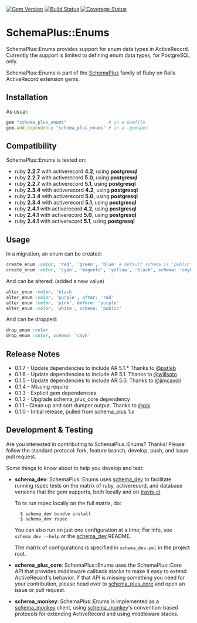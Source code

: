 [![Gem Version](https://badge.fury.io/rb/schema_plus_enums.svg)](http://badge.fury.io/rb/schema_plus_enums)
[![Build Status](https://secure.travis-ci.org/SchemaPlus/schema_plus_enums.svg)](http://travis-ci.org/SchemaPlus/schema_plus_enums)
[![Coverage Status](https://img.shields.io/coveralls/SchemaPlus/schema_plus_enums.svg)](https://coveralls.io/r/SchemaPlus/schema_plus_enums)

# SchemaPlus::Enums

SchemaPlus::Enums provides support for enum data types in ActiveRecord.  Currently the support is limited to defining enum data types, for PostgreSQL only.


SchemaPlus::Enums is part of the [SchemaPlus](https://github.com/SchemaPlus/) family of Ruby on Rails ActiveRecord extension gems.

## Installation

<!-- SCHEMA_DEV: TEMPLATE INSTALLATION - begin -->
<!-- These lines are auto-inserted from a schema_dev template -->
As usual:

```ruby
gem "schema_plus_enums"                # in a Gemfile
gem.add_dependency "schema_plus_enums" # in a .gemspec
```

<!-- SCHEMA_DEV: TEMPLATE INSTALLATION - end -->

## Compatibility

SchemaPlus::Enums is tested on:

<!-- SCHEMA_DEV: MATRIX - begin -->
<!-- These lines are auto-generated by schema_dev based on schema_dev.yml -->
* ruby **2.2.7** with activerecord **4.2**, using **postgresql**
* ruby **2.2.7** with activerecord **5.0**, using **postgresql**
* ruby **2.2.7** with activerecord **5.1**, using **postgresql**
* ruby **2.3.4** with activerecord **4.2**, using **postgresql**
* ruby **2.3.4** with activerecord **5.0**, using **postgresql**
* ruby **2.3.4** with activerecord **5.1**, using **postgresql**
* ruby **2.4.1** with activerecord **4.2**, using **postgresql**
* ruby **2.4.1** with activerecord **5.0**, using **postgresql**
* ruby **2.4.1** with activerecord **5.1**, using **postgresql**

<!-- SCHEMA_DEV: MATRIX - end -->

## Usage

In a migration,
an enum can be created:

```ruby
create_enum :color, 'red', 'green', 'blue' # default schema is 'public'
create_enum :color, 'cyan', 'magenta', 'yellow', 'black', schema: 'cmyk'
```

And can be altered: (added a new value)

```ruby
alter_enum :color, 'black'
alter_enum :color, 'purple', after: 'red'
alter_enum :color, 'pink', before: 'purple'
alter_enum :color, 'white', schema: 'public'
```

And can be dropped:

```ruby
drop_enum :color
drop_enum :color, schema: 'cmyk'
```

## Release Notes

* 0.1.7 - Update dependencies to include AR 5.1.*  Thanks to [@patleb](https://github.com/patleb)
* 0.1.6 - Update dependencies to include AR 5.1.  Thanks to [@willsoto](https://github.com/willsoto)
* 0.1.5 - Update dependencies to include AR 5.0.  Thanks to [@jimcavoli](https://github.com/jimcavoli)
* 0.1.4 - Missing require
* 0.1.3 - Explicit gem dependencies
* 0.1.2 - Upgrade schema_plus_core dependency
* 0.1.1 - Clean up and sort dumper output.  Thanks to [@pik](https://github.com/pik)
* 0.1.0 - Initial release, pulled from schema_plus 1.x

## Development & Testing

Are you interested in contributing to SchemaPlus::Enums?  Thanks!  Please follow
the standard protocol: fork, feature branch, develop, push, and issue pull
request.

Some things to know about to help you develop and test:

<!-- SCHEMA_DEV: TEMPLATE USES SCHEMA_DEV - begin -->
<!-- These lines are auto-inserted from a schema_dev template -->
* **schema_dev**:  SchemaPlus::Enums uses [schema_dev](https://github.com/SchemaPlus/schema_dev) to
  facilitate running rspec tests on the matrix of ruby, activerecord, and database
  versions that the gem supports, both locally and on
  [travis-ci](http://travis-ci.org/SchemaPlus/schema_plus_enums)

  To to run rspec locally on the full matrix, do:

        $ schema_dev bundle install
        $ schema_dev rspec

  You can also run on just one configuration at a time;  For info, see `schema_dev --help` or the [schema_dev](https://github.com/SchemaPlus/schema_dev) README.

  The matrix of configurations is specified in `schema_dev.yml` in
  the project root.


<!-- SCHEMA_DEV: TEMPLATE USES SCHEMA_DEV - end -->

<!-- SCHEMA_DEV: TEMPLATE USES SCHEMA_PLUS_CORE - begin -->
<!-- These lines are auto-inserted from a schema_dev template -->
* **schema_plus_core**: SchemaPlus::Enums uses the SchemaPlus::Core API that
  provides middleware callback stacks to make it easy to extend
  ActiveRecord's behavior.  If that API is missing something you need for
  your contribution, please head over to
  [schema_plus_core](https://github.com/SchemaPlus/schema_plus_core) and open
  an issue or pull request.

<!-- SCHEMA_DEV: TEMPLATE USES SCHEMA_PLUS_CORE - end -->

<!-- SCHEMA_DEV: TEMPLATE USES SCHEMA_MONKEY - begin -->
<!-- These lines are auto-inserted from a schema_dev template -->
* **schema_monkey**: SchemaPlus::Enums is implemented as a
  [schema_monkey](https://github.com/SchemaPlus/schema_monkey) client,
  using [schema_monkey](https://github.com/SchemaPlus/schema_monkey)'s
  convention-based protocols for extending ActiveRecord and using middleware stacks.

<!-- SCHEMA_DEV: TEMPLATE USES SCHEMA_MONKEY - end -->
